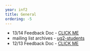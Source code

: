 ```yaml
---
year: inf2
title: General
ordering: -5
---
```


- 13/14 Feedback Doc - [CLICK ME](https://docs.google.com/document/d/1C3BTdBvHOt7EOjy0tH07WnPNG9D13ZwpRWwfAYii02A/edit)
- mailing list archives - [ug2-students](https://lists.inf.ed.ac.uk/mailman/private/ug2-students/)
- 12/13 Feedback Doc - [CLICK ME](https://docs.google.com/document/d/1aR5SK_66OL8IshdMS-FLZXKwh-r2HYJlsM-F9ZppXJE/edit#heading=h.wu8a184vmow1)
